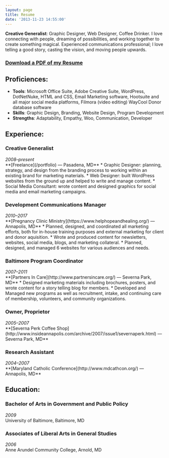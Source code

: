 ```yaml
---
layout: page
title: Resume
date: '2013-11-23 14:55:00'
---
```


**Creative Generalist**: Graphic Designer, Web Designer, Coffee Drinker.
I love connecting with people, dreaming of possibilities, and working together to create something magical. Experienced communications professional; I love telling a good story, casting the vision, and moving people upwards.

### [Download a PDF of my Resume](/files/kaely_linker_resume.pdf)

## Proficiences:
* **Tools**: Microsoft Office Suite, Adobe Creative Suite, WordPress, DotNetNuke, HTML and CSS, Email Marketing software, Hootsuite and all major social media platforms, Filmora (video editing) WayCool Donor database software
* **Skills**: Graphic Design, Branding, Website Design, Program Development
* **Strengths**: Adaptability, Empathy, Woo, Communication, Developer

## Experience:

### Creative Generalist
<aside><em>2008&ndash;present</em></aside>
**[Freelance](/portfolio) — Pasadena, MD**
* Graphic Designer: planning, strategy, and design from the branding process to working within an existing brand for marketing materials.
* Web Designer: built WordPress websites from the ground up and helped to write and manage content.
* Social Media Consultant: wrote content and designed graphics for social media and email marketing campaigns.

### Development Communications Manager
<aside><em>2010&ndash;2017</em></aside>
**[Pregnancy Clinic Ministry](https://www.helphopeandhealing.org/) — Annapolis, MD**
* Planned, designed, and coordinated all marketing efforts, both for in-house training purposes and external marketing for client and donor aquisition.
* Wrote and produced content for newsletters, websites, social media, blogs, and marketing collateral.
* Planned, designed, and managed 6 websites for various audiences and needs.

### Baltimore Program Coordinator
<aside><em>2007&ndash;2011</em></aside>
**[Partners In Care](http://www.partnersincare.org/) — Severna Park, MD**
* Designed marketing materials including brochures, posters, and wrote content for a story telling blog for members.
* Developed and Managed new programs as well as recruitment, intake, and continuing care of membership, volunteers, and community organizations.

### Owner, Proprietor
<aside><em>2005&ndash;2007</em></aside>
**[Severna Perk Coffee Shop](http://www.insideannapolis.com/archive/2007/issue1/severnaperk.html) — Severna Park, MD**

### Research Assistant
<aside><em>2004&ndash;2007</em></aside>
**[Maryland Catholic Conference](http://www.mdcathcon.org/) — Annapolis, MD**

## Education:
### Bachelor of Arts in Government and Public Policy
<aside><em>2009</em></aside>
University of Baltimore, Baltimore, MD

### Associates of Liberal Arts in General Studies
<aside><em>2006</em></aside>
Anne Arundel Community College, Arnold, MD